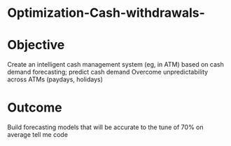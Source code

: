 # Optimization-Cash-withdrawals-
# Objective
 Create an intelligent cash management system (eg, in ATM) based on cash demand forecasting; predict cash demand
 Overcome unpredictability across ATMs (paydays, holidays)

# Outcome
 Build forecasting models that will be accurate to the tune of  70% on average tell me code
